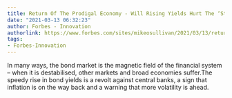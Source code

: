 ```yaml
---
title: Return Of The Prodigal Economy - Will Rising Yields Hurt The ‘Stimmy’ Trade?
date: "2021-03-13 06:32:23"
author: Forbes - Innovation
authorlink: https://www.forbes.com/sites/mikeosullivan/2021/03/13/return-of-the-prodigal-economywill-rising-yields-hurt-the-stimmy-trade/
tags:
- Forbes-Innovation
---
```

In many ways, the bond market is the magnetic field of the financial system – when it is destabilised, other markets and broad economies suffer.The speedy rise in bond yields is a revolt against central banks, a sign that inflation is on the way back and a warning that more volatility is ahead.